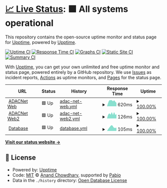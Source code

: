 # [📈 Live Status](https://devilcr4ft.github.io/status/): <!--live status--> **🟩 All systems operational**

This repository contains the open-source uptime monitor and status page for [Upptime](https://upptime.js.org), powered by [Upptime](https://github.com/upptime/upptime).

[![Uptime CI](https://github.com/Devilc4ft/status/workflows/Uptime%20CI/badge.svg)](https://github.com/Devilc4ft/status/actions?query=workflow%3A%22Uptime+CI%22)
[![Response Time CI](https://github.com/Devilc4ft/status/workflows/Response%20Time%20CI/badge.svg)](https://github.com/Devilc4ft/status/actions?query=workflow%3A%22Response+Time+CI%22)
[![Graphs CI](https://github.com/Devilc4ft/status/workflows/Graphs%20CI/badge.svg)](https://github.com/Devilc4ft/status/actions?query=workflow%3A%22Graphs+CI%22)
[![Static Site CI](https://github.com/Devilc4ft/status/workflows/Static%20Site%20CI/badge.svg)](https://github.com/Devilc4ft/status/actions?query=workflow%3A%22Static+Site+CI%22)
[![Summary CI](https://github.com/Devilc4ft/status/workflows/Summary%20CI/badge.svg)](https://github.com/Devilc4ft/status/actions?query=workflow%3A%22Summary+CI%22)

With [Upptime](https://upptime.js.org), you can get your own unlimited and free uptime monitor and status page, powered entirely by a GitHub repository. We use [Issues](https://github.com/upptime/upptime/issues) as incident reports, [Actions](https://github.com/Devilc4ft/status/actions) as uptime monitors, and [Pages](https://demo.upptime.js.org) for the status page.

<!--start: status pages-->
<!-- This summary is generated by Upptime (https://github.com/upptime/upptime) -->
<!-- Do not edit this manually, your changes will be overwritten -->
<!-- prettier-ignore -->
| URL | Status | History | Response Time | Uptime |
| --- | ------ | ------- | ------------- | ------ |
| <img alt="" src="https://icons.duckduckgo.com/ip3/adacnet.devilcraft.eu.ico" height="13"> [ADACNet Web](https://adacnet.devilcraft.eu/) | 🟩 Up | [adac-net-web.yml](https://github.com/Devilcr4ft/status/commits/HEAD/history/adac-net-web.yml) | <details><summary><img alt="Response time graph" src="./graphs/adac-net-web/response-time-week.png" height="20"> 620ms</summary><br><a href="https://https://devilcr4ft.github.io/status//history/adac-net-web"><img alt="Response time 620" src="https://img.shields.io/endpoint?url=https%3A%2F%2Fraw.githubusercontent.com%2FDevilcr4ft%2Fstatus%2FHEAD%2Fapi%2Fadac-net-web%2Fresponse-time.json"></a><br><a href="https://https://devilcr4ft.github.io/status//history/adac-net-web"><img alt="24-hour response time 620" src="https://img.shields.io/endpoint?url=https%3A%2F%2Fraw.githubusercontent.com%2FDevilcr4ft%2Fstatus%2FHEAD%2Fapi%2Fadac-net-web%2Fresponse-time-day.json"></a><br><a href="https://https://devilcr4ft.github.io/status//history/adac-net-web"><img alt="7-day response time 620" src="https://img.shields.io/endpoint?url=https%3A%2F%2Fraw.githubusercontent.com%2FDevilcr4ft%2Fstatus%2FHEAD%2Fapi%2Fadac-net-web%2Fresponse-time-week.json"></a><br><a href="https://https://devilcr4ft.github.io/status//history/adac-net-web"><img alt="30-day response time 620" src="https://img.shields.io/endpoint?url=https%3A%2F%2Fraw.githubusercontent.com%2FDevilcr4ft%2Fstatus%2FHEAD%2Fapi%2Fadac-net-web%2Fresponse-time-month.json"></a><br><a href="https://https://devilcr4ft.github.io/status//history/adac-net-web"><img alt="1-year response time 620" src="https://img.shields.io/endpoint?url=https%3A%2F%2Fraw.githubusercontent.com%2FDevilcr4ft%2Fstatus%2FHEAD%2Fapi%2Fadac-net-web%2Fresponse-time-year.json"></a></details> | <details><summary><a href="https://https://devilcr4ft.github.io/status//history/adac-net-web">100.00%</a></summary><a href="https://https://devilcr4ft.github.io/status//history/adac-net-web"><img alt="All-time uptime 100.00%" src="https://img.shields.io/endpoint?url=https%3A%2F%2Fraw.githubusercontent.com%2FDevilcr4ft%2Fstatus%2FHEAD%2Fapi%2Fadac-net-web%2Fuptime.json"></a><br><a href="https://https://devilcr4ft.github.io/status//history/adac-net-web"><img alt="24-hour uptime 100.00%" src="https://img.shields.io/endpoint?url=https%3A%2F%2Fraw.githubusercontent.com%2FDevilcr4ft%2Fstatus%2FHEAD%2Fapi%2Fadac-net-web%2Fuptime-day.json"></a><br><a href="https://https://devilcr4ft.github.io/status//history/adac-net-web"><img alt="7-day uptime 100.00%" src="https://img.shields.io/endpoint?url=https%3A%2F%2Fraw.githubusercontent.com%2FDevilcr4ft%2Fstatus%2FHEAD%2Fapi%2Fadac-net-web%2Fuptime-week.json"></a><br><a href="https://https://devilcr4ft.github.io/status//history/adac-net-web"><img alt="30-day uptime 100.00%" src="https://img.shields.io/endpoint?url=https%3A%2F%2Fraw.githubusercontent.com%2FDevilcr4ft%2Fstatus%2FHEAD%2Fapi%2Fadac-net-web%2Fuptime-month.json"></a><br><a href="https://https://devilcr4ft.github.io/status//history/adac-net-web"><img alt="1-year uptime 100.00%" src="https://img.shields.io/endpoint?url=https%3A%2F%2Fraw.githubusercontent.com%2FDevilcr4ft%2Fstatus%2FHEAD%2Fapi%2Fadac-net-web%2Fuptime-year.json"></a></details>
| <img alt="" src="https://icons.duckduckgo.com/ip3/adacnet.devilcraft.eu.ico" height="13"> [ADACNet Web2](https://adacnet.devilcraft.eu/) | 🟩 Up | [adac-net-web2.yml](https://github.com/Devilcr4ft/status/commits/HEAD/history/adac-net-web2.yml) | <details><summary><img alt="Response time graph" src="./graphs/adac-net-web2/response-time-week.png" height="20"> 126ms</summary><br><a href="https://https://devilcr4ft.github.io/status//history/adac-net-web2"><img alt="Response time 126" src="https://img.shields.io/endpoint?url=https%3A%2F%2Fraw.githubusercontent.com%2FDevilcr4ft%2Fstatus%2FHEAD%2Fapi%2Fadac-net-web2%2Fresponse-time.json"></a><br><a href="https://https://devilcr4ft.github.io/status//history/adac-net-web2"><img alt="24-hour response time 126" src="https://img.shields.io/endpoint?url=https%3A%2F%2Fraw.githubusercontent.com%2FDevilcr4ft%2Fstatus%2FHEAD%2Fapi%2Fadac-net-web2%2Fresponse-time-day.json"></a><br><a href="https://https://devilcr4ft.github.io/status//history/adac-net-web2"><img alt="7-day response time 126" src="https://img.shields.io/endpoint?url=https%3A%2F%2Fraw.githubusercontent.com%2FDevilcr4ft%2Fstatus%2FHEAD%2Fapi%2Fadac-net-web2%2Fresponse-time-week.json"></a><br><a href="https://https://devilcr4ft.github.io/status//history/adac-net-web2"><img alt="30-day response time 126" src="https://img.shields.io/endpoint?url=https%3A%2F%2Fraw.githubusercontent.com%2FDevilcr4ft%2Fstatus%2FHEAD%2Fapi%2Fadac-net-web2%2Fresponse-time-month.json"></a><br><a href="https://https://devilcr4ft.github.io/status//history/adac-net-web2"><img alt="1-year response time 126" src="https://img.shields.io/endpoint?url=https%3A%2F%2Fraw.githubusercontent.com%2FDevilcr4ft%2Fstatus%2FHEAD%2Fapi%2Fadac-net-web2%2Fresponse-time-year.json"></a></details> | <details><summary><a href="https://https://devilcr4ft.github.io/status//history/adac-net-web2">100.00%</a></summary><a href="https://https://devilcr4ft.github.io/status//history/adac-net-web2"><img alt="All-time uptime 100.00%" src="https://img.shields.io/endpoint?url=https%3A%2F%2Fraw.githubusercontent.com%2FDevilcr4ft%2Fstatus%2FHEAD%2Fapi%2Fadac-net-web2%2Fuptime.json"></a><br><a href="https://https://devilcr4ft.github.io/status//history/adac-net-web2"><img alt="24-hour uptime 100.00%" src="https://img.shields.io/endpoint?url=https%3A%2F%2Fraw.githubusercontent.com%2FDevilcr4ft%2Fstatus%2FHEAD%2Fapi%2Fadac-net-web2%2Fuptime-day.json"></a><br><a href="https://https://devilcr4ft.github.io/status//history/adac-net-web2"><img alt="7-day uptime 100.00%" src="https://img.shields.io/endpoint?url=https%3A%2F%2Fraw.githubusercontent.com%2FDevilcr4ft%2Fstatus%2FHEAD%2Fapi%2Fadac-net-web2%2Fuptime-week.json"></a><br><a href="https://https://devilcr4ft.github.io/status//history/adac-net-web2"><img alt="30-day uptime 100.00%" src="https://img.shields.io/endpoint?url=https%3A%2F%2Fraw.githubusercontent.com%2FDevilcr4ft%2Fstatus%2FHEAD%2Fapi%2Fadac-net-web2%2Fuptime-month.json"></a><br><a href="https://https://devilcr4ft.github.io/status//history/adac-net-web2"><img alt="1-year uptime 100.00%" src="https://img.shields.io/endpoint?url=https%3A%2F%2Fraw.githubusercontent.com%2FDevilcr4ft%2Fstatus%2FHEAD%2Fapi%2Fadac-net-web2%2Fuptime-year.json"></a></details>
| <img alt="" src="https://icons.duckduckgo.com/ip3/null.ico" height="13"> [Database](45.84.196.164) | 🟩 Up | [database.yml](https://github.com/Devilcr4ft/status/commits/HEAD/history/database.yml) | <details><summary><img alt="Response time graph" src="./graphs/database/response-time-week.png" height="20"> 105ms</summary><br><a href="https://https://devilcr4ft.github.io/status//history/database"><img alt="Response time 105" src="https://img.shields.io/endpoint?url=https%3A%2F%2Fraw.githubusercontent.com%2FDevilcr4ft%2Fstatus%2FHEAD%2Fapi%2Fdatabase%2Fresponse-time.json"></a><br><a href="https://https://devilcr4ft.github.io/status//history/database"><img alt="24-hour response time 105" src="https://img.shields.io/endpoint?url=https%3A%2F%2Fraw.githubusercontent.com%2FDevilcr4ft%2Fstatus%2FHEAD%2Fapi%2Fdatabase%2Fresponse-time-day.json"></a><br><a href="https://https://devilcr4ft.github.io/status//history/database"><img alt="7-day response time 105" src="https://img.shields.io/endpoint?url=https%3A%2F%2Fraw.githubusercontent.com%2FDevilcr4ft%2Fstatus%2FHEAD%2Fapi%2Fdatabase%2Fresponse-time-week.json"></a><br><a href="https://https://devilcr4ft.github.io/status//history/database"><img alt="30-day response time 105" src="https://img.shields.io/endpoint?url=https%3A%2F%2Fraw.githubusercontent.com%2FDevilcr4ft%2Fstatus%2FHEAD%2Fapi%2Fdatabase%2Fresponse-time-month.json"></a><br><a href="https://https://devilcr4ft.github.io/status//history/database"><img alt="1-year response time 105" src="https://img.shields.io/endpoint?url=https%3A%2F%2Fraw.githubusercontent.com%2FDevilcr4ft%2Fstatus%2FHEAD%2Fapi%2Fdatabase%2Fresponse-time-year.json"></a></details> | <details><summary><a href="https://https://devilcr4ft.github.io/status//history/database">100.00%</a></summary><a href="https://https://devilcr4ft.github.io/status//history/database"><img alt="All-time uptime 100.00%" src="https://img.shields.io/endpoint?url=https%3A%2F%2Fraw.githubusercontent.com%2FDevilcr4ft%2Fstatus%2FHEAD%2Fapi%2Fdatabase%2Fuptime.json"></a><br><a href="https://https://devilcr4ft.github.io/status//history/database"><img alt="24-hour uptime 100.00%" src="https://img.shields.io/endpoint?url=https%3A%2F%2Fraw.githubusercontent.com%2FDevilcr4ft%2Fstatus%2FHEAD%2Fapi%2Fdatabase%2Fuptime-day.json"></a><br><a href="https://https://devilcr4ft.github.io/status//history/database"><img alt="7-day uptime 100.00%" src="https://img.shields.io/endpoint?url=https%3A%2F%2Fraw.githubusercontent.com%2FDevilcr4ft%2Fstatus%2FHEAD%2Fapi%2Fdatabase%2Fuptime-week.json"></a><br><a href="https://https://devilcr4ft.github.io/status//history/database"><img alt="30-day uptime 100.00%" src="https://img.shields.io/endpoint?url=https%3A%2F%2Fraw.githubusercontent.com%2FDevilcr4ft%2Fstatus%2FHEAD%2Fapi%2Fdatabase%2Fuptime-month.json"></a><br><a href="https://https://devilcr4ft.github.io/status//history/database"><img alt="1-year uptime 100.00%" src="https://img.shields.io/endpoint?url=https%3A%2F%2Fraw.githubusercontent.com%2FDevilcr4ft%2Fstatus%2FHEAD%2Fapi%2Fdatabase%2Fuptime-year.json"></a></details>

<!--end: status pages-->

[**Visit our status website →**](https://devilcr4ft.github.io/status/)

## 📄 License

- Powered by: [Upptime](https://github.com/upptime/upptime)
- Code: [MIT](./LICENSE) © [Anand Chowdhary](https://anandchowdhary.com), supported by [Pabio](https://pabio.com)
- Data in the `./history` directory: [Open Database License](https://opendatacommons.org/licenses/odbl/1-0/)
